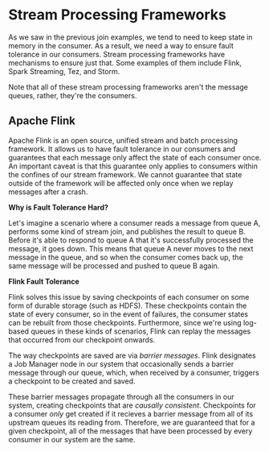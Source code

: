 # Stream Processing Frameworks

As we saw in the previous join examples, we tend to need to keep state in memory in the consumer. As a result, we need a way to ensure fault tolerance in our consumers. Stream processing frameworks have mechanisms to ensure just that. Some examples of them include Flink, Spark Streaming, Tez, and Storm.

Note that all of these stream processing frameworks aren't the message queues, rather, they're the consumers.

## Apache Flink

Apache Flink is an open source, unified stream and batch processing framework. It allows us to have fault tolerance in our consumers and guarantees that each message only affect the state of each consumer once. An important caveat is that this guarantee only applies to consumers within the confines of our stream framework. We cannot guarantee that state outside of the framework will be affected only once when we replay messages after a crash.

**Why is Fault Tolerance Hard?**

Let's imagine a scenario where a consumer reads a message from queue A, performs some kind of stream join, and publishes the result to queue B. Before it's able to respond to queue A that it's successfully processed the message, it goes down. This means that queue A never moves to the next message in the queue, and so when the consumer comes back up, the same message will be processed and pushed to queue B again.

**Flink Fault Tolerance**

Flink solves this issue by saving checkpoints of each consumer on some form of durable storage (such as HDFS). These checkpoints contain the state of every consumer, so in the event of failures, the consumer states can be rebuilt from those checkpoints. Furthermore, since we're using log-based queues in these kinds of scenarios, Flink can replay the messages that occurred from our checkpoint onwards.

The way checkpoints are saved are via _barrier messages_. Flink designates a Job Manager node in our system that occasionally sends a barrier message through our queue, which, when received by a consumer, triggers a checkpoint to be created and saved.

These barrier messages propagate through all the consumers in our system, creating checkpoints that are _causally consistent_. Checkpoints for a consumer _only_ get created if it recieves a barrier message from all of its upstream queues its reading from. Therefore, we are guaranteed that for a given checkpoint, all of the messages that have been processed by every consumer in our system are the same.
